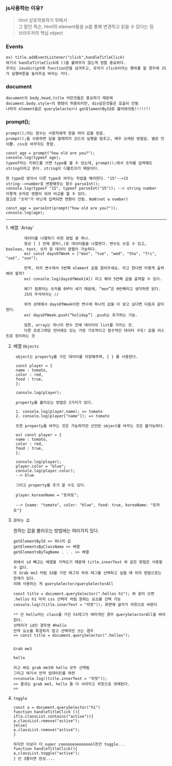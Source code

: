 ### js사용하는 이유?

 > html 상호작용하기 위해서 <br>
그 말인 즉슨, html의 element들을 js를 통해 변경하고 읽을 수 있다는 점 <br>
브라우저의 핵심 object 


### Events 
   
    ex) title.addEventListener("click",handleTitleClick)
    여기서 handleTitleClick에 ()을 붙여주지 않는게 정말 중요하다.
    우리는 JavaScript에 function만을 넘겨주고, 유저가 click이라는 행위를 할 경우에 JS가 실행버튼을 눌러주길 바라는 거다.

### document

    document의 body,head,title 이런것들은 중요하기 때문에
    document.body.style~의 명령이 허용되지만, div같은것들은 호출이 안됨
    나머지 element들은 querySelector나 getElementById로 불러와야됨!!!!!!!

### prompt();


    prompt();라는 함수는 사용자에게 창을 띄어 값을 받음.
    prompt();를 사용하면 답을 할때까지 코드의 실행을 멈추고, 매우 오래된 방법임. 별로 안이쁨. css로 바꾸지도 못함.

    const age = prompt("how old are you?");
    console.log(typeof age);
    typeof라는 키워드를 쓰면 type를 볼 수 있는데, prompt();에서 숫자를 입력해도 string이라고 뜬다. string이 디폴트이기 때문이다.

    한 type로 받아서 다른 type로 바꾸는 작업을 해야한다. "15"-->15
    string-->number로 변환해주는 함수 parseInt();
    console.log(typeof "15", typeof parseInt("15")); --> string number
    이렇게 숫자로 변환이 되야 비교를 할 수 있다.
    참고로 "숫자"가 아닌게 입력되면 변환이 안됨. NaN(not a number)

    const age = parseInt(prompt("how old are you?"));
    console.log(age);


<hr>
1. 배열 `Array`


    
            데이터를 나열하기 위한 방법 중 하나.
            항상 [ ] 안에 콤마(,)로 데이터들을 나열한다. 변수도 쓰일 수 있고, boolean, text, 숫자 등 데이터 정렬이 가능하다.
            ex) const daysOfWeek = ["mon", "tue", "wed", "thu", "fri", "sat", "sun"];

            만약, 위의 변수에서 5번째 element 값을 알려주세요. 라고 한다면 어떻게 출력해야 할까?
            ex) console.log(daysOfWeek[4]) 라고 해야 5번째 값을 출력할 수 있다.

            왜?? 컴퓨터는 숫자를 0부터 세기 때문에, “mon”은 0번째라고 생각하면 된다.
            JS의 주석처리는 //

            위의 상태에서 daysOfWeek이란 변수에 하나의 값을 더 넣고 싶다면 다음과 같이한다.
            ex) daysOfWeek.push(“holiday”) .push는 추가하는 기능.

            암튼, array는 하나의 변수 안에 데이터의 list를 가지는 것. 
            다른 프로그래밍 언어에도 있는 가장 기초적이고 필수적인 데이터 구조! 값을 리스트로 정리하는 것

2. 배열 `Objects`

        object는 property를 가진 데이터를 저장해주며, { } 를 사용한다.

        const player = {
        name : tomato,
        color : red,
        food : true,
        };

        console.log(player);

        property를 불러오는 방법은 2가지가 있다.

        1. console.log(player.name); => tomato
        2. console.log(player["name"]); => tomato

        또한 property를 바꾸는 것은 가능하지만 선언된 object를 바꾸는 것은 불가능하다.

        ex) const player = {
        name : tomato,
        color : red,
        food : true,
        };

        console.log(player);
        player.color = "blue";
        console.log(player.color);
        --> blue

        그리고 property를 추가 할 수도 있다.

        player.koreanName = "토마토";

        --> {name: "tomato", color: "blue", food: true, koreaName: "토마토"}
      
      
 3. `원하는 값`

       원하는 값을 불러오는 방법에는 여러가지 있다.

        getElementById >> 하나의 값
        getElementsByClassName >> 배열
        getElementsByTagName . . . >> 배열

        위에서 id 빼고는 배열을 가져오기 때문에 title.innerText 와 같은 방법은 사용할 수 없다.
        또 Grab me3 처럼 Id를 가진 태그의 하위 태그를 선택하고 싶을 때 위의 방법으로는 한계가 있다.
        이때 사용하는 게 querySelector/querySelectorAll

        const title = document.querySelector(".hellos h1"); 와 같이 쓰면
        .hellos h1 마치 css 선택자 처럼 원하는 요소를 선택 가능
        console.log((title.innerText = "히힛")); 화면에 글자가 히힛으로 바뀐다

        ** 단 hello라는 class를 가진 h1태그가 여러개인 경우 querySelectorAll을 써야 한다.
        선택자가 id인 경우엔 #hello
        만약 요소를 특정하지 않고 선택자만 쓰는 경우
        >> const title = document.querySelector(".hellos");


        Grab me3

        hello

        라고 써도 grab me3와 hello 모두 선택됨
        그리고 여기서 만약 업데이트를 하면
        >>console.log((title.innerText = "히힛"));
        >> 결과는 grab me3, hello 둘 다 사라지고 히힛으로 대체된다.
        >> 

4. `toggle` 

       const a = document.querySelector("h1")
       function handleTitleClick (){
       if(a.classList.contains("active")){
       a.classList.remove("active");
       }else{
       a.classList.remove("active");
       }

       하지만 이보다 더 super cooooooooooooool한건 toggle...
       function handleTitleClick(){
       a,classList.toggle("active");
       } 단 3줄이면 완성....
